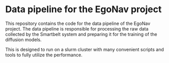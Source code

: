 # Data pipeline for the EgoNav project
This repository contains the code for the data pipeline of the EgoNav project. The data pipeline is responsible for processing the raw data collected by the Smartbelt system and preparing it for the training of the diffusion models.

This is designed to run on a slurm cluster with many convenient scripts and tools to fully utilize the performance.